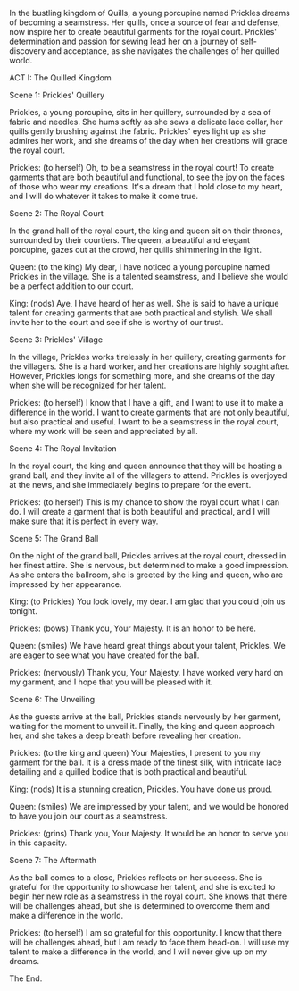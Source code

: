 In the bustling kingdom of Quills, a young porcupine named Prickles dreams of becoming a seamstress. Her quills, once a source of fear and defense, now inspire her to create beautiful garments for the royal court. Prickles' determination and passion for sewing lead her on a journey of self-discovery and acceptance, as she navigates the challenges of her quilled world.

ACT I: The Quilled Kingdom

Scene 1: Prickles' Quillery

Prickles, a young porcupine, sits in her quillery, surrounded by a sea of fabric and needles. She hums softly as she sews a delicate lace collar, her quills gently brushing against the fabric. Prickles' eyes light up as she admires her work, and she dreams of the day when her creations will grace the royal court.

Prickles: (to herself) Oh, to be a seamstress in the royal court! To create garments that are both beautiful and functional, to see the joy on the faces of those who wear my creations. It's a dream that I hold close to my heart, and I will do whatever it takes to make it come true.

Scene 2: The Royal Court

In the grand hall of the royal court, the king and queen sit on their thrones, surrounded by their courtiers. The queen, a beautiful and elegant porcupine, gazes out at the crowd, her quills shimmering in the light.

Queen: (to the king) My dear, I have noticed a young porcupine named Prickles in the village. She is a talented seamstress, and I believe she would be a perfect addition to our court.

King: (nods) Aye, I have heard of her as well. She is said to have a unique talent for creating garments that are both practical and stylish. We shall invite her to the court and see if she is worthy of our trust.

Scene 3: Prickles' Village

In the village, Prickles works tirelessly in her quillery, creating garments for the villagers. She is a hard worker, and her creations are highly sought after. However, Prickles longs for something more, and she dreams of the day when she will be recognized for her talent.

Prickles: (to herself) I know that I have a gift, and I want to use it to make a difference in the world. I want to create garments that are not only beautiful, but also practical and useful. I want to be a seamstress in the royal court, where my work will be seen and appreciated by all.

Scene 4: The Royal Invitation

In the royal court, the king and queen announce that they will be hosting a grand ball, and they invite all of the villagers to attend. Prickles is overjoyed at the news, and she immediately begins to prepare for the event.

Prickles: (to herself) This is my chance to show the royal court what I can do. I will create a garment that is both beautiful and practical, and I will make sure that it is perfect in every way.

Scene 5: The Grand Ball

On the night of the grand ball, Prickles arrives at the royal court, dressed in her finest attire. She is nervous, but determined to make a good impression. As she enters the ballroom, she is greeted by the king and queen, who are impressed by her appearance.

King: (to Prickles) You look lovely, my dear. I am glad that you could join us tonight.

Prickles: (bows) Thank you, Your Majesty. It is an honor to be here.

Queen: (smiles) We have heard great things about your talent, Prickles. We are eager to see what you have created for the ball.

Prickles: (nervously) Thank you, Your Majesty. I have worked very hard on my garment, and I hope that you will be pleased with it.

Scene 6: The Unveiling

As the guests arrive at the ball, Prickles stands nervously by her garment, waiting for the moment to unveil it. Finally, the king and queen approach her, and she takes a deep breath before revealing her creation.

Prickles: (to the king and queen) Your Majesties, I present to you my garment for the ball. It is a dress made of the finest silk, with intricate lace detailing and a quilled bodice that is both practical and beautiful.

King: (nods) It is a stunning creation, Prickles. You have done us proud.

Queen: (smiles) We are impressed by your talent, and we would be honored to have you join our court as a seamstress.

Prickles: (grins) Thank you, Your Majesty. It would be an honor to serve you in this capacity.

Scene 7: The Aftermath

As the ball comes to a close, Prickles reflects on her success. She is grateful for the opportunity to showcase her talent, and she is excited to begin her new role as a seamstress in the royal court. She knows that there will be challenges ahead, but she is determined to overcome them and make a difference in the world.

Prickles: (to herself) I am so grateful for this opportunity. I know that there will be challenges ahead, but I am ready to face them head-on. I will use my talent to make a difference in the world, and I will never give up on my dreams.

The End.